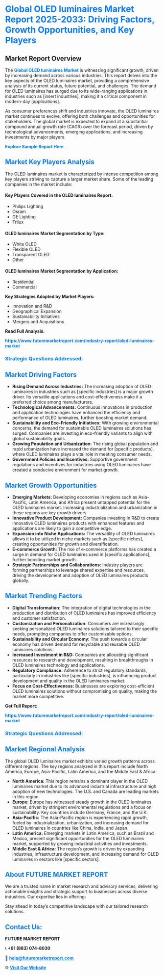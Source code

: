 <h1 style="color: #007BFF;">Global OLED luminaires Market Report 2025-2033: Driving Factors, Growth Opportunities, and Key Players</h1>

<section id="overview">
<h2>Market Report Overview</h2>
<p>The <a href="https://www.futuremarketreport.com/industry-report/oled-luminaires-market" style="color: #007BFF; text-decoration: none;"><strong>Global OLED luminaires Market</strong></a> is witnessing significant growth, driven by increasing demand across various industries. This report delves into the key aspects of the OLED luminaires market, providing a comprehensive analysis of its current status, future potential, and challenges. The demand for OLED luminaires has surged due to its wide-ranging applications in industries such as [insert industries], making it a critical component in modern-day [applications].</p>
<p>As consumer preferences shift and industries innovate, the OLED luminaires market continues to evolve, offering both challenges and opportunities for stakeholders. The global market is expected to expand at a substantial compound annual growth rate (CAGR) over the forecast period, driven by technological advancements, emerging applications, and increasing investments by major players.</p>
</section>

<section id="overview">
<p><a href="https://www.futuremarketreport.com/request-sample/reportId=83320" style="color: #007BFF; text-decoration: none;"><strong>Explore Sample Report Here</strong></a></p>
</section>

<section id="key-players">
<h2 style="color: #007BFF;">Market Key Players Analysis</h2>
<p>The OLED luminaires market is characterized by intense competition among key players striving to capture a larger market share. Some of the leading companies in the market include:</p>
<h4>Key Players Covered in the OLED luminaires Report:</h4>
<ul><li>Philips Lighting</li><li>Osram</li><li>GE Lighting</li><li>Trilux</li></ul>
<h4>OLED luminaires Market Segmentation by Type:</h4>
<ul><li>White OLED</li><li>Flexible OLED</li><li>Transparent OLED</li><li>Other</li></ul>

<h4>OLED luminaires Market Segmentation by Application:</h4>
<ul><li>Residential</li><li>Commercial</li></ul>
<p><strong>Key Strategies Adopted by Market Players:</strong></p>
<ul>
<li>Innovation and R&D</li>
<li>Geographical Expansion</li>
<li>Sustainability Initiatives</li>
<li>Mergers and Acquisitions</li>
</ul>
</section>

<section>
<p><strong>Read Full Analysis: </strong></p><a href="https://www.futuremarketreport.com/industry-report/oled-luminaires-market" style="color: #007BFF; text-decoration: none;"><strong>https://www.futuremarketreport.com/industry-report/oled-luminaires-market</strong></a>
<h3 style="color: #007BFF;">Strategic Questions Addressed:</h3>
</section>

<section id="driving-factors">
<h2 style="color: #007BFF;">Market Driving Factors</h2>
<ul>
<li><strong>Rising Demand Across Industries:</strong> The increasing adoption of OLED luminaires in industries such as [specific industries] is a major growth driver. Its versatile applications and cost-effectiveness make it a preferred choice among manufacturers.</li>
<li><strong>Technological Advancements:</strong> Continuous innovations in production and application technologies have enhanced the efficiency and performance of OLED luminaires, further boosting market demand.</li>
<li><strong>Sustainability and Eco-Friendly Initiatives:</strong> With growing environmental concerns, the demand for sustainable OLED luminaires solutions has surged. Companies are investing in eco-friendly variants to align with global sustainability goals.</li>
<li><strong>Growing Population and Urbanization:</strong> The rising global population and rapid urbanization have increased the demand for [specific products], where OLED luminaires plays a vital role in meeting consumer needs.</li>
<li><strong>Government Policies and Incentives:</strong> Supportive government regulations and incentives for industries using OLED luminaires have created a conducive environment for market growth.</li>
</ul>
</section>

<section id="growth-opportunities">
<h2 style="color: #007BFF;">Market Growth Opportunities</h2>
<ul>
<li><strong>Emerging Markets:</strong> Developing economies in regions such as Asia-Pacific, Latin America, and Africa present untapped potential for the OLED luminaires market. Increasing industrialization and urbanization in these regions are key growth drivers.</li>
<li><strong>Innovative Product Development:</strong> Companies investing in R&D to create innovative OLED luminaires products with enhanced features and applications are likely to gain a competitive edge.</li>
<li><strong>Expansion into Niche Applications:</strong> The versatility of OLED luminaires allows it to be utilized in niche markets such as [specific niches], creating opportunities for growth and diversification.</li>
<li><strong>E-commerce Growth:</strong> The rise of e-commerce platforms has created a surge in demand for OLED luminaires used in [specific applications], further boosting market growth.</li>
<li><strong>Strategic Partnerships and Collaborations:</strong> Industry players are forming partnerships to leverage shared expertise and resources, driving the development and adoption of OLED luminaires products globally.</li>
</ul>
</section>

<section id="trending-factors">
<h2 style="color: #007BFF;">Market Trending Factors</h2>
<ul>
<li><strong>Digital Transformation:</strong> The integration of digital technologies in the production and distribution of OLED luminaires has improved efficiency and customer satisfaction.</li>
<li><strong>Customization and Personalization:</strong> Consumers are increasingly seeking personalized OLED luminaires solutions tailored to their specific needs, prompting companies to offer customizable options.</li>
<li><strong>Sustainability and Circular Economy:</strong> The push towards a circular economy has driven demand for recyclable and reusable OLED luminaires solutions.</li>
<li><strong>Increased Investment in R&D:</strong> Companies are allocating significant resources to research and development, resulting in breakthroughs in OLED luminaires technology and applications.</li>
<li><strong>Regulatory Compliance:</strong> Adherence to strict regulatory standards, particularly in industries like [specific industries], is influencing product development and quality in the OLED luminaires market.</li>
<li><strong>Focus on Cost-Effectiveness:</strong> Businesses are exploring cost-efficient OLED luminaires solutions without compromising on quality, making the market more competitive.</li>
</ul>
</section>

<section>
<p><strong>Get Full Report: </strong></p><a href="https://www.futuremarketreport.com/industry-report/oled-luminaires-market" style="color: #007BFF; text-decoration: none;"><strong>https://www.futuremarketreport.com/industry-report/oled-luminaires-market</strong></a>
<h3 style="color: #007BFF;">Strategic Questions Addressed:</h3>
</section>


<section id="regional-analysis">
<h2 style="color: #007BFF;">Market Regional Analysis</h2>
<p>The global OLED luminaires market exhibits varied growth patterns across different regions. The key regions analyzed in this report include North America, Europe, Asia-Pacific, Latin America, and the Middle East & Africa:</p>
<ul>
<li><strong>North America:</strong> This region remains a dominant player in the OLED luminaires market due to its advanced industrial infrastructure and high adoption of new technologies. The U.S. and Canada are leading markets in this region.</li>
<li><strong>Europe:</strong> Europe has witnessed steady growth in the OLED luminaires market, driven by stringent environmental regulations and a focus on sustainability. Key countries include Germany, France, and the U.K.</li>
<li><strong>Asia-Pacific:</strong> The Asia-Pacific region is experiencing rapid growth, fueled by industrialization, urbanization, and increasing demand for OLED luminaires in countries like China, India, and Japan.</li>
<li><strong>Latin America:</strong> Emerging markets in Latin America, such as Brazil and Mexico, present significant opportunities for the OLED luminaires market, supported by growing industrial activities and investments.</li>
<li><strong>Middle East & Africa:</strong> The region’s growth is driven by expanding industries, infrastructure development, and increasing demand for OLED luminaires in sectors like [specific sectors].</li>
</ul>
</section>

<footer>
<h2 style="color: #007BFF;">About FUTURE MARKET REPORT</h2>
<p>We are a trusted name in market research and advisory services, delivering actionable insights and strategic support to businesses across diverse industries. Our expertise lies in offering:</p>

<p>Stay ahead in today’s competitive landscape with our tailored research solutions.</p>

<h2 style="color: #007BFF;">Contact Us:</h2>
<p><strong>FUTURE MARKET REPORT</strong></p>
<p>📞 <strong>+91 (883) 074-8030</strong></p>
<p>📧 <strong><a href="mailto:help@futuremarketreport.com" style="color: #007BFF;">help@futuremarketreport.com</a></strong></p>
<p>🌐 <strong><a href="https://www.futuremarketreport.com/" style="color: #007BFF;">Visit Our Website</a></strong></p>
</footer>